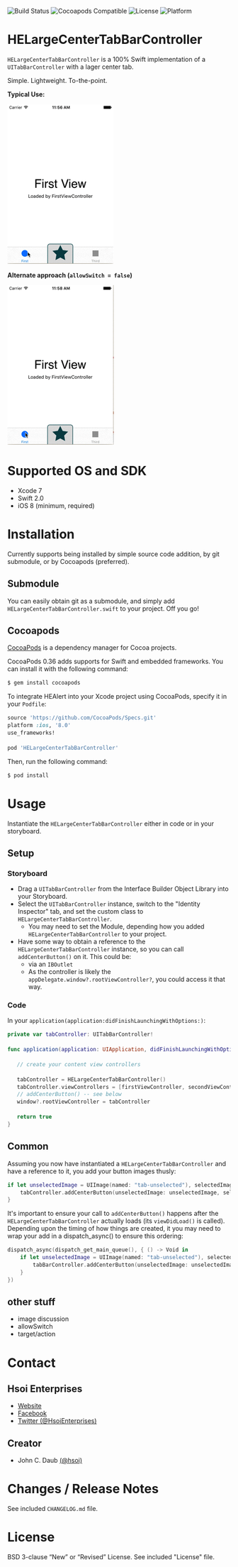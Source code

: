 ![Build Status](https://travis-ci.org/HsoiEnterprises/HELargeCenterTabBarController.svg)
![Cocoapods Compatible](https://img.shields.io/cocoapods/v/HELargeCenterTabBarController.svg)
![License](https://img.shields.io/badge/license-BSD%203--Clause-blue.svg)
![Platform](https://img.shields.io/badge/platform-iOS-lightgrey.svg)


# HELargeCenterTabBarController

`HELargeCenterTabBarController` is a 100% Swift implementation of a `UITabBarController` with a lager center tab.

Simple. Lightweight. To-the-point.

**Typical Use:**

![alt tag](https://raw.githubusercontent.com/HsoiEnterprises/HELargeCenterTabBarController/master/HELargeCenterTabBarController-allowSwitchTrue.gif)


**Alternate approach (`allowSwitch = false`)**

![alt tag](https://raw.githubusercontent.com/HsoiEnterprises/HELargeCenterTabBarController/master/HELargeCenterTabBarController-allowSwitchFalse.gif)


# Supported OS and SDK

- Xcode 7
- Swift 2.0
- iOS 8 (minimum, required)


# Installation

Currently supports being installed by simple source code addition, by git submodule, or by Cocoapods (preferred).


## Submodule

You can easily obtain git as a submodule, and simply add `HELargeCenterTabBarController.swift` to your project. Off you go!

## Cocoapods

[CocoaPods][CocoaPods] is a dependency manager for Cocoa projects.

CocoaPods 0.36 adds supports for Swift and embedded frameworks. You can install it with the following command:

```bash
$ gem install cocoapods
```

To integrate HEAlert into your Xcode project using CocoaPods, specify it in your `Podfile`:

```ruby
source 'https://github.com/CocoaPods/Specs.git'
platform :ios, '8.0'
use_frameworks!

pod 'HELargeCenterTabBarController'
```

Then, run the following command:

```bash
$ pod install
```


# Usage

Instantiate the `HELargeCenterTabBarController` either in code or in your storyboard.

## Setup

### Storyboard

* Drag a `UITabBarController` from the Interface Builder Object Library into your Storyboard.
* Select the `UITabBarController` instance, switch to the "Identity Inspector" tab, and set the custom class to `HELargeCenterTabBarController`.
  * You may need to set the Module, depending how you added `HELargeCenterTabBarController` to your project.
* Have some way to obtain a reference to the `HELargeCenterTabBarController` instance, so you can call `addCenterButton()` on it. This could be:
  * via an `IBOutlet`
  * As the controller is likely the `appDelegate.window?.rootViewController?`, you could access it that way.
  
### Code

In your `application(application:didFinishLaunchingWithOptions:)`:

```swift
private var tabController: UITabBarController!

func application(application: UIApplication, didFinishLaunchingWithOptions launchOptions: [NSObject: AnyObject]?) -> Bool {
   
   // create your content view controllers
   
   tabController = HELargeCenterTabBarController()
   tabController.viewControllers = [firstViewController, secondViewController, thirdViewController]
   // addCenterButton() -- see below
   window?.rootViewController = tabController
   
   return true
}
```

## Common

Assuming you now have instantiated a `HELargeCenterTabBarController` and have a reference to it, you add your button images thusly:

```swift
if let unselectedImage = UIImage(named: "tab-unselected"), selectedImage = UIImage(named: "tab-selected") {
    tabController.addCenterButton(unselectedImage: unselectedImage, selectedImage: selectedImage)
}
```

It's important to ensure your call to `addCenterButton()` happens after the `HELargeCenterTabBarController` actually loads (its `viewDidLoad()` is called). Depending upon the timing of how things are created, it you may need to wrap your add in a dispatch_async() to ensure this ordering:

```swift
dispatch_async(dispatch_get_main_queue(), { () -> Void in
    if let unselectedImage = UIImage(named: "tab-unselected"), selectedImage = UIImage(named: "tab-selected") {
        tabBarController.addCenterButton(unselectedImage: unselectedImage, selectedImage: selectedImage)
    }
})
```


## other stuff

* image discussion
* allowSwitch
* target/action


# Contact

## Hsoi Enterprises
- [Website][hsoienterprises-website]
- [Facebook][hsoienterprises-facebook]
- [Twitter (@HsoiEnterprises)][hsoienterprises-twitter]

## Creator
- John C. Daub [(@hsoi)][hsoi-twitter]


# Changes / Release Notes

See included `CHANGELOG.md` file.


# License

BSD 3-clause “New” or “Revised” License. See included "License" file.


[hsoienterprises-website]: http://www.hsoienterprises.com
[hsoienterprises-facebook]: https://www.facebook.com/HsoiEnterprises
[hsoienterprises-twitter]: http://twitter.com/hsoienterprises
[hsoi-twitter]: http://twitter.com/hsoi
[cocoapods]: http://cocoapods.org
